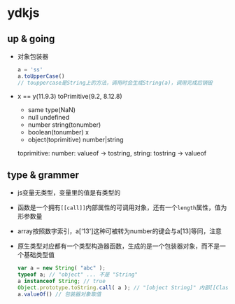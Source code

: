 # ydkjs

## up & going

- 对象包装器

  ```js
  a = 'ss'
  a.toUpperCase()
  // touppercase是String上的方法，调用时会生成String(a)，调用完成后销毁
  ```

- x == y(11.9.3) toPrimitive(9.2, 8.12.8)
  - same type(NaN)
  - null undefined
  - number string(tonumber)
  - boolean(tonumber) x
  - object(toprimitive) number|string

  toprimitive: number: valueof -> tostring, string: tostring -> valueof

## type & grammer

- js变量无类型，变量里的值是有类型的
- 函数是一个拥有``[[call]]``内部属性的可调用对象，还有一个`length`属性，值为形参数量
- array按照数字索引，a['13']这种可被转为number的键会与a[13]等同，注意
- 原生类型对应都有一个类型构造器函数，生成的是一个包装器对象，而不是一个基础类型值

  ```js
  var a = new String( "abc" );
  typeof a; // "object" ... 不是 "String"
  a instanceof String; // true
  Object.prototype.toString.call( a ); // "[object String]" 内部[[Class]]属性
  a.valueOf() // 包装器对象取值
  ```








